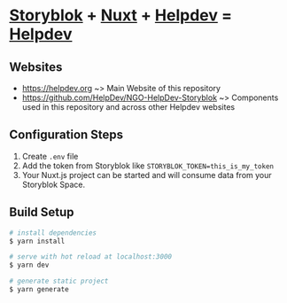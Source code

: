 # [Storyblok](https://www.storyblok.com/) + [Nuxt](https://nuxtjs.org/) + [Helpdev](https://helpdev.org) = [Helpdev](https://helpdev.org)

## Websites
- https://helpdev.org ~> Main Website of this repository
- https://github.com/HelpDev/NGO-HelpDev-Storyblok ~> Components used in this repository and across other Helpdev websites

## Configuration Steps

1. Create `.env` file
2. Add the token from Storyblok like `STORYBLOK_TOKEN=this_is_my_token`
3. Your Nuxt.js project can be started and will consume data from your Storyblok Space.

## Build Setup

```bash
# install dependencies
$ yarn install

# serve with hot reload at localhost:3000
$ yarn dev

# generate static project
$ yarn generate
```
